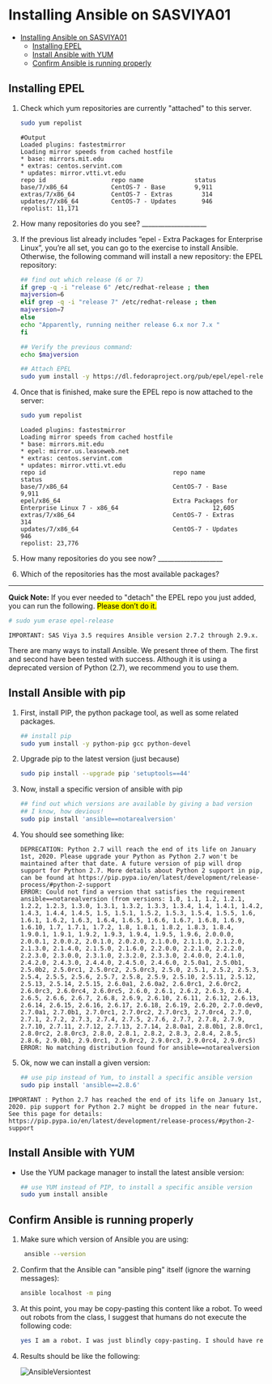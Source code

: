 # Installing Ansible on SASVIYA01

* [Installing Ansible on SASVIYA01](#installing-ansible-on-sasviya01)
  * [Installing EPEL](#installing-epel)
  * [Install Ansible with YUM](#install-ansible-with-yum)
  * [Confirm Ansible is running properly](#confirm-ansible-is-running-properly)

## Installing EPEL

1. Check which yum repositories are currently "attached" to this server.

    ```bash
    sudo yum repolist
    ```

    ```log
    #Output
    Loaded plugins: fastestmirror
    Loading mirror speeds from cached hostfile
    * base: mirrors.mit.edu
    * extras: centos.servint.com
    * updates: mirror.vtti.vt.edu
    repo id                  repo name              status
    base/7/x86_64            CentOS-7 - Base        9,911
    extras/7/x86_64          CentOS-7 - Extras        314
    updates/7/x86_64         CentOS-7 - Updates       946
    repolist: 11,171
    ```

1. How many repositories do you see?   ____________________

1. If the previous list already includes “epel - Extra Packages for Enterprise Linux”, you’re all set, you can go to the exercise to install Ansible. Otherwise, the following command will install a new repository: the EPEL repository:

    ```bash
    ## find out which release (6 or 7)
    if grep -q -i "release 6" /etc/redhat-release ; then
    majversion=6
    elif grep -q -i "release 7" /etc/redhat-release ; then
    majversion=7
    else
    echo "Apparently, running neither release 6.x nor 7.x "
    fi

    ## Verify the previous command:
    echo $majversion

    ## Attach EPEL
    sudo yum install -y https://dl.fedoraproject.org/pub/epel/epel-release-latest-$majversion.noarch.rpm
    ```

1. Once that is finished, make sure the EPEL repo is now attached to the server:

    ```bash
    sudo yum repolist
    ```

    ```log
    Loaded plugins: fastestmirror
    Loading mirror speeds from cached hostfile
    * base: mirrors.mit.edu
    * epel: mirror.us.leaseweb.net
    * extras: centos.servint.com
    * updates: mirror.vtti.vt.edu
    repo id                                   repo name                                                               status
    base/7/x86_64                             CentOS-7 - Base                                                          9,911
    epel/x86_64                               Extra Packages for Enterprise Linux 7 - x86_64                          12,605
    extras/7/x86_64                           CentOS-7 - Extras                                                          314
    updates/7/x86_64                          CentOS-7 - Updates                                                         946
    repolist: 23,776
    ```

1. How many repositories do you see now?   ____________________

1. Which of the repositories has the most available packages?

__________________

**Quick Note:** If you ever needed to "detach" the EPEL repo you just added, you can run the following.
<mark style="background-color: yellow">Please don’t do it.</mark>

```sh
# sudo yum erase epel-release
```

```IMPORTANT: SAS Viya 3.5 requires Ansible version 2.7.2 through 2.9.x.```

There are many ways to install Ansible. We present three of them. The first and second have been tested with success. Although it is using a deprecated version of Python (2.7), we recommend you to use them.

## Install Ansible with pip

1. First, install PIP, the python package tool, as well as some related packages.

    ```bash
    ## install pip
    sudo yum install -y python-pip gcc python-devel
    ```

1. Upgrade pip to the latest version (just because)

    ```bash
    sudo pip install --upgrade pip 'setuptools==44'
    ```

1. Now, install a specific version of ansible with pip

    ```sh
    ## find out which versions are available by giving a bad version
    ## I know, how devious!
    sudo pip install 'ansible==notarealversion'
    ```

1. You should see something like:

    ```log
    DEPRECATION: Python 2.7 will reach the end of its life on January 1st, 2020. Please upgrade your Python as Python 2.7 won't be maintained after that date. A future version of pip will drop support for Python 2.7. More details about Python 2 support in pip, can be found at https://pip.pypa.io/en/latest/development/release-process/#python-2-support
    ERROR: Could not find a version that satisfies the requirement ansible==notarealversion (from versions: 1.0, 1.1, 1.2, 1.2.1, 1.2.2, 1.2.3, 1.3.0, 1.3.1, 1.3.2, 1.3.3, 1.3.4, 1.4, 1.4.1, 1.4.2, 1.4.3, 1.4.4, 1.4.5, 1.5, 1.5.1, 1.5.2, 1.5.3, 1.5.4, 1.5.5, 1.6, 1.6.1, 1.6.2, 1.6.3, 1.6.4, 1.6.5, 1.6.6, 1.6.7, 1.6.8, 1.6.9, 1.6.10, 1.7, 1.7.1, 1.7.2, 1.8, 1.8.1, 1.8.2, 1.8.3, 1.8.4, 1.9.0.1, 1.9.1, 1.9.2, 1.9.3, 1.9.4, 1.9.5, 1.9.6, 2.0.0.0, 2.0.0.1, 2.0.0.2, 2.0.1.0, 2.0.2.0, 2.1.0.0, 2.1.1.0, 2.1.2.0, 2.1.3.0, 2.1.4.0, 2.1.5.0, 2.1.6.0, 2.2.0.0, 2.2.1.0, 2.2.2.0, 2.2.3.0, 2.3.0.0, 2.3.1.0, 2.3.2.0, 2.3.3.0, 2.4.0.0, 2.4.1.0, 2.4.2.0, 2.4.3.0, 2.4.4.0, 2.4.5.0, 2.4.6.0, 2.5.0a1, 2.5.0b1, 2.5.0b2, 2.5.0rc1, 2.5.0rc2, 2.5.0rc3, 2.5.0, 2.5.1, 2.5.2, 2.5.3, 2.5.4, 2.5.5, 2.5.6, 2.5.7, 2.5.8, 2.5.9, 2.5.10, 2.5.11, 2.5.12, 2.5.13, 2.5.14, 2.5.15, 2.6.0a1, 2.6.0a2, 2.6.0rc1, 2.6.0rc2, 2.6.0rc3, 2.6.0rc4, 2.6.0rc5, 2.6.0, 2.6.1, 2.6.2, 2.6.3, 2.6.4, 2.6.5, 2.6.6, 2.6.7, 2.6.8, 2.6.9, 2.6.10, 2.6.11, 2.6.12, 2.6.13, 2.6.14, 2.6.15, 2.6.16, 2.6.17, 2.6.18, 2.6.19, 2.6.20, 2.7.0.dev0, 2.7.0a1, 2.7.0b1, 2.7.0rc1, 2.7.0rc2, 2.7.0rc3, 2.7.0rc4, 2.7.0, 2.7.1, 2.7.2, 2.7.3, 2.7.4, 2.7.5, 2.7.6, 2.7.7, 2.7.8, 2.7.9, 2.7.10, 2.7.11, 2.7.12, 2.7.13, 2.7.14, 2.8.0a1, 2.8.0b1, 2.8.0rc1, 2.8.0rc2, 2.8.0rc3, 2.8.0, 2.8.1, 2.8.2, 2.8.3, 2.8.4, 2.8.5, 2.8.6, 2.9.0b1, 2.9.0rc1, 2.9.0rc2, 2.9.0rc3, 2.9.0rc4, 2.9.0rc5)
    ERROR: No matching distribution found for ansible==notarealversion
    ```

1. Ok, now we can install a given version:

    ```bash
    ## use pip instead of Yum, to install a specific ansible version
    sudo pip install 'ansible==2.8.6'
    ```

```IMPORTANT : Python 2.7 has reached the end of its life on January 1st, 2020. pip support for Python 2.7 might be dropped in the near future. See this page for details: https://pip.pypa.io/en/latest/development/release-process/#python-2-support```

## Install Ansible with YUM

* Use the YUM package manager to install the latest ansible version:

    ```sh
    ## use YUM instead of PIP, to install a specific ansible version
    sudo yum install ansible
    ```

<!-- ## Install Python 3 (experimental)

The problem of the previous method is that we still use the deprecated python 2.7.

* An alternative would be to use python 3.

    ```sh
    sudo yum install python36 python36-pip libselinux-python -y
    sudo pip3 install "ansible==2.9.2"
    ```

However using python 3 might have other side effects. Experience has shown various issues with SELinux and YUM when issuing Python 3.

To learn more about the Ansible requirements for the Viya 3.5 deployment, visit: [Support for Operating Systems and Environments in SAS® Viya® 3.5](https://support.sas.com/en/documentation/third-party-software-reference/viya/35/support-for-operating-systems.html) -->

## Confirm Ansible is running properly

1. Make sure which version of Ansible you are using:

   ```bash
    ansible --version
    ```

2. Confirm that the Ansible can "ansible ping" itself (ignore the warning messages):

    ```bash
    ansible localhost -m ping
    ```

3. At this point, you may be copy-pasting this content like a robot.
To weed out robots from the class, I suggest that humans do not execute the following code:

    ```sh
    yes I am a robot. I was just blindly copy-pasting. I should have read the instructions. The only way out is Ctrl-C
    ```

4. Results should be like the following:

    ![AnsibleVersiontest](img/2019-10-29-11-56-34.png)

